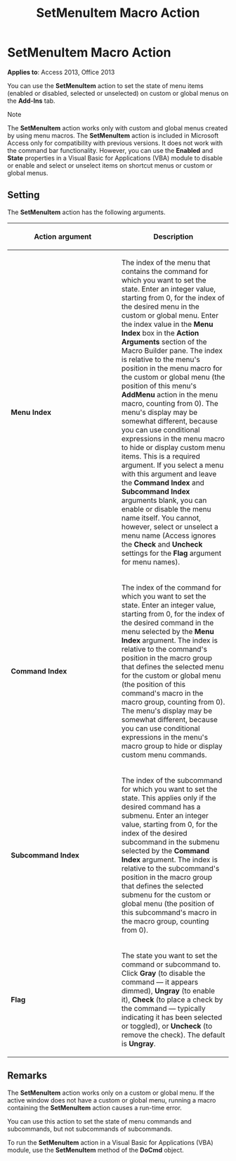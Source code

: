﻿---
title: SetMenuItem Macro Action
TOCTitle: SetMenuItem Macro Action
ms:assetid: 503b3635-e721-1b99-3249-626e5dccdb8a
ms:mtpsurl: https://msdn.microsoft.com/library/Ff193803(v=office.15)
ms:contentKeyID: 48544789
ms.date: 09/18/2015
mtps_version: v=office.15
f1_keywords:
- vbaac10.chm16614
f1_categories:
- Office.Version=v15
---

# SetMenuItem Macro Action


**Applies to**: Access 2013, Office 2013

You can use the **SetMenuItem** action to set the state of menu items (enabled or disabled, selected or unselected) on custom or global menus on the **Add-Ins** tab.


> [!NOTE]
> <P>The <STRONG>SetMenuItem</STRONG> action works only with custom and global menus created by using menu macros. The <STRONG>SetMenuItem</STRONG> action is included in Microsoft Access only for compatibility with previous versions. It does not work with the command bar functionality. However, you can use the <STRONG>Enabled</STRONG> and <STRONG>State</STRONG> properties in a Visual Basic for Applications (VBA) module to disable or enable and select or unselect items on shortcut menus or custom or global menus.</P>



## Setting

The **SetMenuItem** action has the following arguments.

<table>
<colgroup>
<col style="width: 50%" />
<col style="width: 50%" />
</colgroup>
<thead>
<tr class="header">
<th><p>Action argument</p></th>
<th><p>Description</p></th>
</tr>
</thead>
<tbody>
<tr class="odd">
<td><p><strong>Menu Index</strong></p></td>
<td><p>The index of the menu that contains the command for which you want to set the state. Enter an integer value, starting from 0, for the index of the desired menu in the custom or global menu. Enter the index value in the <strong>Menu Index</strong> box in the <strong>Action Arguments</strong> section of the Macro Builder pane. The index is relative to the menu's position in the menu macro for the custom or global menu (the position of this menu's <strong>AddMenu</strong> action in the menu macro, counting from 0). The menu's display may be somewhat different, because you can use conditional expressions in the menu macro to hide or display custom menu items. This is a required argument. If you select a menu with this argument and leave the <strong>Command Index</strong> and <strong>Subcommand Index</strong> arguments blank, you can enable or disable the menu name itself. You cannot, however, select or unselect a menu name (Access ignores the <strong>Check</strong> and <strong>Uncheck</strong> settings for the <strong>Flag</strong> argument for menu names).</p></td>
</tr>
<tr class="even">
<td><p><strong>Command Index</strong></p></td>
<td><p>The index of the command for which you want to set the state. Enter an integer value, starting from 0, for the index of the desired command in the menu selected by the <strong>Menu Index</strong> argument. The index is relative to the command's position in the macro group that defines the selected menu for the custom or global menu (the position of this command's macro in the macro group, counting from 0). The menu's display may be somewhat different, because you can use conditional expressions in the menu's macro group to hide or display custom menu commands.</p></td>
</tr>
<tr class="odd">
<td><p><strong>Subcommand Index</strong></p></td>
<td><p>The index of the subcommand for which you want to set the state. This applies only if the desired command has a submenu. Enter an integer value, starting from 0, for the index of the desired subcommand in the submenu selected by the <strong>Command Index</strong> argument. The index is relative to the subcommand's position in the macro group that defines the selected submenu for the custom or global menu (the position of this subcommand's macro in the macro group, counting from 0).</p></td>
</tr>
<tr class="even">
<td><p><strong>Flag</strong></p></td>
<td><p>The state you want to set the command or subcommand to. Click <strong>Gray</strong> (to disable the command — it appears dimmed), <strong>Ungray</strong> (to enable it), <strong>Check</strong> (to place a check by the command — typically indicating it has been selected or toggled), or <strong>Uncheck</strong> (to remove the check). The default is <strong>Ungray</strong>.</p></td>
</tr>
</tbody>
</table>


## Remarks

The **SetMenuItem** action works only on a custom or global menu. If the active window does not have a custom or global menu, running a macro containing the **SetMenuItem** action causes a run-time error.

You can use this action to set the state of menu commands and subcommands, but not subcommands of subcommands.

To run the **SetMenuItem** action in a Visual Basic for Applications (VBA) module, use the **SetMenuItem** method of the **DoCmd** object.

